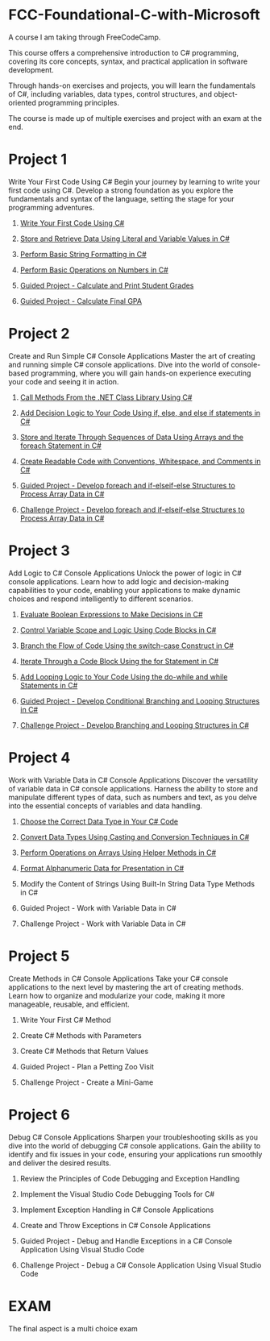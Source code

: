 # FCC-Foundational-C-with-Microsoft
A course I am taking through FreeCodeCamp. 

This course offers a comprehensive introduction to C# programming, covering its core concepts, syntax, and practical application in software development.

Through hands-on exercises and projects, you will learn the fundamentals of C#, including variables, data types, control structures, and object-oriented programming principles.

The course is made up of multiple exercises and project with an exam at the end.

# Project 1
Write Your First Code Using C#
Begin your journey by learning to write your first code using C#. Develop a strong foundation as you explore the fundamentals and syntax of the language, setting the stage for your programming adventures.


1. [Write Your First Code Using C#](https://github.com/Wxrren/FCC-Foundational-C-with-Microsoft/blob/main/Write%20Your%20First%20Code%20Using%20C%23/Exercise%201%20Write%20Your%20First%20C%23%20Code.cs)

2. [Store and Retrieve Data Using Literal and Variable Values in C#](https://www.freecodecamp.org/learn/foundational-c-sharp-with-microsoft/)

3. [Perform Basic String Formatting in C#](https://github.com/Wxrren/FCC-Foundational-C-with-Microsoft/blob/main/Write%20Your%20First%20Code%20Using%20C%23/Exercise%203.cs)

4. [Perform Basic Operations on Numbers in C#](https://github.com/Wxrren/FCC-Foundational-C-with-Microsoft/blob/main/Write%20Your%20First%20Code%20Using%20C%23/Exercise%204.cs)

5. [Guided Project - Calculate and Print Student Grades](https://github.com/Wxrren/FCC-Foundational-C-with-Microsoft/blob/main/Write%20Your%20First%20Code%20Using%20C%23/Exercise5.cs)

6. [Guided Project - Calculate Final GPA](https://github.com/Wxrren/FCC-Foundational-C-with-Microsoft/blob/main/Write%20Your%20First%20Code%20Using%20C%23/Exercise%206.cs)


# Project 2
Create and Run Simple C# Console Applications
Master the art of creating and running simple C# console applications. Dive into the world of console-based programming, where you will gain hands-on experience executing your code and seeing it in action.

1. [Call Methods From the .NET Class Library Using C#](https://github.com/Wxrren/FCC-Foundational-C-with-Microsoft/blob/main/Create%20and%20Run%20Simple%20C%23%20Console%20Applications/Call%20Methods%20From%20the%20.NET%20Class%20Library%20Using%20C%23.cs)

2. [Add Decision Logic to Your Code Using if, else, and else if statements in C#](https://github.com/Wxrren/FCC-Foundational-C-with-Microsoft/blob/main/Create%20and%20Run%20Simple%20C%23%20Console%20Applications/Add%20Decision%20Logic%20to%20Your%20Code%20Using%20if%2C%20else%2C%20and%20else%20if%20statements%20in%20C%23.cs)

3. [Store and Iterate Through Sequences of Data Using Arrays and the foreach Statement in C#](https://github.com/Wxrren/FCC-Foundational-C-with-Microsoft/blob/main/Create%20and%20Run%20Simple%20C%23%20Console%20Applications/Data%20Arrays%20%26%20foreach.cs)

4. [Create Readable Code with Conventions, Whitespace, and Comments in C#](https://github.com/Wxrren/FCC-Foundational-C-with-Microsoft/blob/main/Create%20and%20Run%20Simple%20C%23%20Console%20Applications/Code%20Conventions.cs)

5. [Guided Project - Develop foreach and if-elseif-else Structures to Process Array Data in C#](https://github.com/Wxrren/FCC-Foundational-C-with-Microsoft/blob/main/Create%20and%20Run%20Simple%20C%23%20Console%20Applications/Develop%20foreach%20and%20if-elseif-else%20Structures%20to%20Process%20Array%20Data%20in%20C%23.cs)

6. [Challenge Project - Develop foreach and if-elseif-else Structures to Process Array Data in C#](https://github.com/Wxrren/FCC-Foundational-C-with-Microsoft/blob/main/Create%20and%20Run%20Simple%20C%23%20Console%20Applications/Challenge%20project.cs)


# Project 3
Add Logic to C# Console Applications
Unlock the power of logic in C# console applications. Learn how to add logic and decision-making capabilities to your code, enabling your applications to make dynamic choices and respond intelligently to different scenarios.

1. [Evaluate Boolean Expressions to Make Decisions in C#](https://github.com/Wxrren/FCC-Foundational-C-with-Microsoft/blob/main/Add%20Logic%20to%20C%23%20Console%20Applications/Exercise%201.cs)

2. [Control Variable Scope and Logic Using Code Blocks in C#](https://github.com/Wxrren/FCC-Foundational-C-with-Microsoft/blob/main/Add%20Logic%20to%20C%23%20Console%20Applications/Exercise%202.cs)

3. [Branch the Flow of Code Using the switch-case Construct in C#](https://github.com/Wxrren/FCC-Foundational-C-with-Microsoft/blob/main/Add%20Logic%20to%20C%23%20Console%20Applications/Exercise%203.cs)

4. [Iterate Through a Code Block Using the for Statement in C#](https://github.com/Wxrren/FCC-Foundational-C-with-Microsoft/blob/main/Add%20Logic%20to%20C%23%20Console%20Applications/Exercise%204.cs)

5. [Add Looping Logic to Your Code Using the do-while and while Statements in C#](https://github.com/Wxrren/FCC-Foundational-C-with-Microsoft/blob/main/Add%20Logic%20to%20C%23%20Console%20Applications/Exercise%205.cs)

7. [Guided Project - Develop Conditional Branching and Looping Structures in C#](https://github.com/Wxrren/FCC-Foundational-C-with-Microsoft/blob/main/Add%20Logic%20to%20C%23%20Console%20Applications/Exercise%206.cs)

8. [Challenge Project - Develop Branching and Looping Structures in C#](https://github.com/Wxrren/FCC-Foundational-C-with-Microsoft/blob/main/Add%20Logic%20to%20C%23%20Console%20Applications/Exercise%207.cs)

# Project 4

Work with Variable Data in C# Console Applications
Discover the versatility of variable data in C# console applications. Harness the ability to store and manipulate different types of data, such as numbers and text, as you delve into the essential concepts of variables and data handling.

1. [Choose the Correct Data Type in Your C# Code](https://github.com/Wxrren/FCC-Foundational-C-with-Microsoft/blob/main/Work%20with%20Variable%20Data%20in%20C%23%20Console%20Applications/Exercise%201.cs)

2. [Convert Data Types Using Casting and Conversion Techniques in C#](https://github.com/Wxrren/FCC-Foundational-C-with-Microsoft/blob/main/Work%20with%20Variable%20Data%20in%20C%23%20Console%20Applications/Exercise%202.cs)

3. [Perform Operations on Arrays Using Helper Methods in C#](https://github.com/Wxrren/FCC-Foundational-C-with-Microsoft/blob/main/Work%20with%20Variable%20Data%20in%20C%23%20Console%20Applications/Exercise%203.cs)

4. [Format Alphanumeric Data for Presentation in C#](https://github.com/Wxrren/FCC-Foundational-C-with-Microsoft/blob/main/Work%20with%20Variable%20Data%20in%20C%23%20Console%20Applications/Exercise%204.cs)

5. Modify the Content of Strings Using Built-In String Data Type Methods in C#

6. Guided Project - Work with Variable Data in C#

7. Challenge Project - Work with Variable Data in C#

# Project 5

Create Methods in C# Console Applications
Take your C# console applications to the next level by mastering the art of creating methods. Learn how to organize and modularize your code, making it more manageable, reusable, and efficient.

1. Write Your First C# Method

2. Create C# Methods with Parameters

3. Create C# Methods that Return Values

4. Guided Project - Plan a Petting Zoo Visit

5. Challenge Project - Create a Mini-Game

# Project 6

Debug C# Console Applications
Sharpen your troubleshooting skills as you dive into the world of debugging C# console applications. Gain the ability to identify and fix issues in your code, ensuring your applications run smoothly and deliver the desired results.

1. Review the Principles of Code Debugging and Exception Handling

2. Implement the Visual Studio Code Debugging Tools for C#

3. Implement Exception Handling in C# Console Applications

4. Create and Throw Exceptions in C# Console Applications

5. Guided Project - Debug and Handle Exceptions in a C# Console Application Using Visual Studio Code

6. Challenge Project - Debug a C# Console Application Using Visual Studio Code


# EXAM

The final aspect is a multi choice exam
